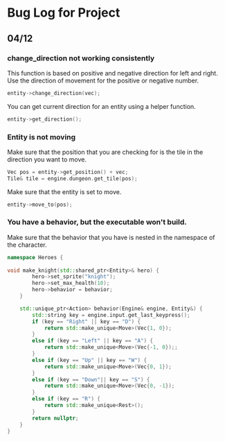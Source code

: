 # Bug Log for Project
## 04/12
### change_direction not working consistently
This function is based on positive and negative direction for left and right. Use the direction of movement for the
positive or negative number.
```c++
entity->change_direction(vec);
```
You can get current direction for an entity using a helper function.
```c++
entity->get_direction();
```
### Entity is not moving
Make sure that the position that you are checking for is the tile in the direction you want to move.</n>
```c++
Vec pos = entity->get_position() + vec;
Tile& tile = engine.dungeon.get_tile(pos);
```
Make sure that the entity is set to move.
```c++
entity->move_to(pos);
```
### You have a behavior, but the executable won't build.
Make sure that the behavior that you have is nested in the namespace of the character.
```c++
namespace Heroes {
    
void make_knight(std::shared_ptr<Entity>& hero) {
        hero->set_sprite("knight");
        hero->set_max_health(10);
        hero->behavior = behavior;
    }

    std::unique_ptr<Action> behavior(Engine& engine, Entity&) {
        std::string key = engine.input.get_last_keypress();
        if (key == "Right" || key == "D") {
            return std::make_unique<Move>(Vec{1, 0});
        }
        else if (key == "Left" || key == "A") {
            return std::make_unique<Move>(Vec{-1, 0});;
        }
        else if (key == "Up" || key == "W") {
            return std::make_unique<Move>(Vec{0, 1});
        }
        else if (key == "Down"|| key == "S") {
            return std::make_unique<Move>(Vec{0, -1});
        }
        else if (key == "R") {
            return std::make_unique<Rest>();
        }
        return nullptr;
    }
}
```